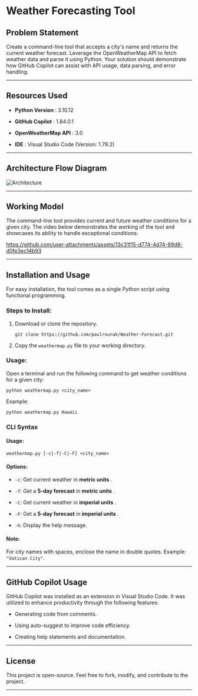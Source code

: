 # Weather Forecasting Tool 

## Problem Statement 

Create a command-line tool that accepts a city's name and returns the current weather forecast. Leverage the OpenWeatherMap API to fetch weather data and parse it using Python. Your solution should demonstrate how GitHub Copilot can assist with API usage, data parsing, and error handling.


---


## Resources Used 
 
- **Python Version** : 3.10.12
 
- **GitHub Copilot** : 1.84.0.1
 
- **OpenWeatherMap API** : 3.0
 
- **IDE** : Visual Studio Code (Version: 1.79.2)


---


## Architecture Flow Diagram 
![Architecture](https://github.com/rpaulwastaken/WeatherForecast/assets/136478346/22184d41-e3eb-44cd-80c5-67dfc0ccd3f6) 


---


## Working Model 

The command-line tool provides current and future weather conditions for a given city. The video below demonstrates the working of the tool and showcases its ability to handle exceptional conditions:


https://github.com/user-attachments/assets/13c31f15-d774-4d74-89d8-d0fe3ec14b93


---


## Installation and Usage 

For easy installation, the tool comes as a single Python script using functional programming.

### Steps to Install: 

1. Download or clone the repository.
   
   ```
   git clone https://github.com/paulrounak/Weather-Forecast.git
   ```
2. Copy the `weathermap.py` file to your working directory.

### Usage: 
 
Open a terminal and run the following command to get weather conditions for a given city:


 ```
 python weathermap.py <city_name>
 ```

Example:


 ```
 python weathermap.py Hawaii
 ```

### CLI Syntax 

#### Usage: 


```
weathermap.py [-c|-f|-C|-F] <city_name>
```

#### Options: 
 
- `-c`: Get current weather in **metric units** .
 
- `-f`: Get a **5-day forecast**  in **metric units** .
 
- `-C`: Get current weather in **imperial units** .
 
- `-F`: Get a **5-day forecast**  in **imperial units** .
 
- `-h`: Display the help message.

#### Note: 
For city names with spaces, enclose the name in double quotes.
Example: `"Vatican City"`.

---


## GitHub Copilot Usage 

GitHub Copilot was installed as an extension in Visual Studio Code. It was utilized to enhance productivity through the following features:

- Generating code from comments.

- Using auto-suggest to improve code efficiency.

- Creating help statements and documentation.
---


## License 

This project is open-source. Feel free to fork, modify, and contribute to the project.


---
